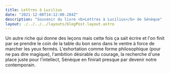 ```yaml
---
title: Lettres à Lucilius
date: "2021-12-08T14:12:00.284Z"
description: "Souvenir du livre <b>Lettres à Lucilius</b> de Sénèque"
layout: ./../../../layouts/blogPost.layout.astro
---
```


Un autre riche qui donne des leçons mais cette fois ça sait écrire et l'on finit par se prendre le coin de la table du bon sens dans le ventre à force de marcher les yeux fermés. L'exhortation comme forme philosophique (pour ne pas dire magique), l'ambition désirable du courage, la recherche d'une place juste pour l'intellect, Sénèque en finirait presque par devenir notre contemporain.